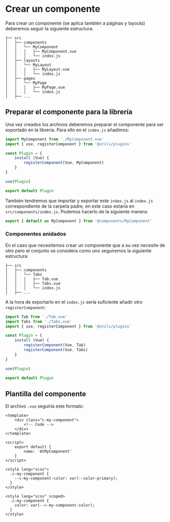 # Crear un componente

Para crear un componente (se aplica también a páginas y layouts) deberemos seguir la siguiente estructura:

```
├── src
│   ├── components
│   │   └── MyComponent
│   │   │   ├── MyComponent.vue
│   │   │   └── index.js
│   ├── layouts
│   │   └── MyLayout
│   │   │   ├── MyLayout.vue
│   │   │   └── index.js
│   ├── pages
│   │   └── MyPage
│   │   │   ├── MyPage.vue
│   │   │   └── index.js
│   ├── ...
```

## Preparar el componente para la librería

Una vez creados los archivos deberemos preparar el componente para ser exportado en la librería. Para ello en el `index.js` añadimos:

```js
import MyComponent from './MyComponent.vue'
import { use, registerComponent } from '@utils/plugins'

const Plugin = {
    install (Vue) {
        registerComponent(Vue, MyComponent)
    }
}

use(Plugin)

export default Plugin
```

También tendremos que importar y exportar este `index.js` al `index.js` correspondiente de la carpeta padre, en este caso estaría en `src/components/index.js`. Podemos hacerlo de la siguiente manera:

```js
export { default as MyComponent } from '@components/MyComponent'
```

### Componentes anidados

En el caso que necesitemos crear un componente que a su vez necesite de otro pero el conjunto se considera como uno seguiremos la siguiente estructura:

```
├── src
│   ├── components
│   │   └── Tabs
│   │   │   ├── Tab.vue
│   │   │   ├── Tabs.vue
│   │   │   └── index.js
│   ├── ...
```

A la hora de exportarlo en el `index.js` sería suficiente añadir otro `registerComponent`:

```js
import Tab from './Tab.vue'
import Tabs from './Tabs.vue'
import { use, registerComponent } from '@utils/plugins'

const Plugin = {
    install (Vue) {
        registerComponent(Vue, Tab)
        registerComponent(Vue, Tabs)
    }
}

use(Plugin)

export default Plugin
```

## Plantilla del componente

El archivo `.vue` seguiría este formato:

```vue
<template>
    <div class="c-my-component">
        <!-- Code -->
    </div>
</template>

<script>
    export default {
        name: 'AtMyComponent'
    }
</script>

<style lang="scss">
  .c-my-component {
    --c-my-component-color: var(--color-primary);
  }
</style>

<style lang="scss" scoped>
  .c-my-component {
    color: var(--c-my-component-color);
  }
</style>
```